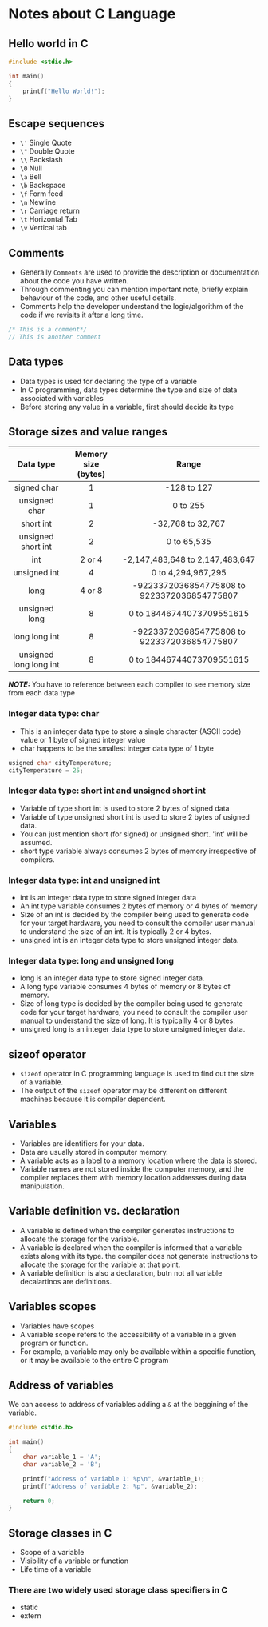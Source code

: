 # Notes about C Language

## Hello world in C

```c
#include <stdio.h>

int main()
{
    printf("Hello World!");
}
```

## Escape sequences

- `\'` Single Quote
- `\"` Double Quote
- `\\` Backslash
- `\0` Null
- `\a` Bell
- `\b` Backspace
- `\f` Form feed
- `\n` Newline
- `\r` Carriage return
- `\t` Horizontal Tab
- `\v` Vertical tab

## Comments

- Generally `Comments` are used to provide the description or documentation about the code you have written.
- Through commenting you can mention important note, briefly explain behaviour of the code, and other useful details.
- Comments help the developer understand the logic/algorithm of the code if we revisits it after a long time.

```c
/* This is a comment*/
// This is another comment
```

## Data types
- Data types is used for declaring the type of a variable
- In C programming, data types determine the type and size of data associated with variables
- Before storing any value in a variable, first should decide its type

## Storage sizes and value ranges
| Data type | Memory size (bytes) | Range |
|:---------:|:-------------------:|:-----:|
| signed char | 1 | -128 to 127 |
| unsigned char | 1 | 0 to 255 |
| short int | 2 | -32,768 to 32,767 |
| unsigned short int | 2 | 0 to 65,535 |
| int | 2 or 4 | -2,147,483,648 to 2,147,483,647 |
| unsigned int | 4 | 0 to 4,294,967,295|
| long | 4 or 8 | -9223372036854775808 to 9223372036854775807 |
| unsigned long | 8 | 0 to 18446744073709551615 |
| long long int | 8 | -9223372036854775808 to 9223372036854775807 |
| unsigned long long int | 8 | 0 to 18446744073709551615 |

**_NOTE:_** You have to reference between each compiler to see memory size from each data type

### Integer data type: char
- This is an integer data type to store a single character (ASCII code) value or 1 byte of signed integer value
- char happens to be the smallest integer data type of 1 byte

```c
usigned char cityTemperature;
cityTemperature = 25;
```

### Integer data type: short int and unsigned short int
- Variable of type short int is used to store 2 bytes of signed data
- Variable of type unsigned short int is used to store 2 bytes of usigned data.
- You can just mention short (for signed) or unsigned short. 'int' will be assumed.
- short type variable always consumes 2 bytes of memory irrespective of compilers.

### Integer data type: int and unsigned int
- int is an integer data type to store signed integer data
- An int type variable consumes 2 bytes of memory or 4 bytes of memory
- Size of an int is decided by the compiler being used to generate code for your target hardware, you need to consult the compiler user manual to understand the size of an int. It is typically 2 or 4 bytes.
- unsigned int is an integer data type to store unsigned integer data.

### Integer data type: long and unsigned long
- long is an integer data type to store signed integer data.
- A long type variable consumes 4 bytes of memory or 8 bytes of memory.
- Size of long type is decided by the compiler being used to generate code for your target hardware, you need to consult the compiler user manual to understand the size of long. It is typicallly 4 or 8 bytes.
- unsigned long is an integer data type to store unsigned integer data.

## sizeof operator
- `sizeof` operator in C programming language is used to find out the size of a variable.
- The output of the `sizeof` operator may be different on different machines because it is compiler dependent.

## Variables
- Variables are identifiers for your data.
- Data are usually stored in computer memory.
- A variable acts as a label to a memory location where the data is stored.
- Variable names are not stored inside the computer memory, and the compiler replaces them with memory location addresses during data manipulation.

## Variable definition vs. declaration
- A variable is defined when the compiler generates instructions to allocate the storage for the variable.
- A variable is declared when the compiler is informed that a variable exists along with its type. the compiler does not generate instructions to allocate the storage for the variable at that point.
- A variable definition is also a declaration, butn not all variable decalartinos are definitions.

## Variables scopes
- Variables have scopes
- A variable scope refers to the accessibility of a variable in a given program or function.
- For example, a variable may only be available within a specific function, or it may be available to the entire C program

## Address of variables
We can access to address of variables adding a `&` at the beggining of the variable.

```c
#include <stdio.h>

int main()
{
    char variable_1 = 'A';
    char variable_2 = 'B';

    printf("Address of variable 1: %p\n", &variable_1);
    printf("Address of variable 2: %p", &variable_2);

    return 0;
}
```

## Storage classes in C
- Scope of a variable
- Visibility of a variable or function
- Life time of a variable

### There are two widely used storage class specifiers in C
- static
- extern

